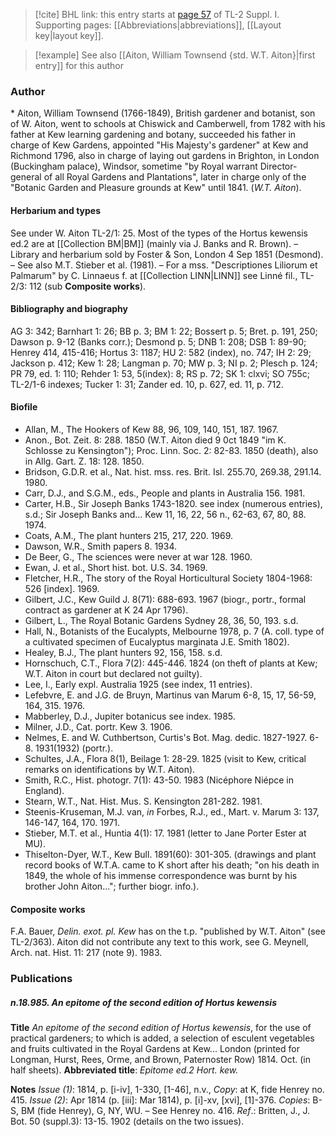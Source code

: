 > [!cite] BHL link: this entry starts at [page 57](https://www.biodiversitylibrary.org/item/103858#page/69/mode/1up) of TL-2 Suppl. I.
> Supporting pages: [[Abbreviations|abbreviations]], [[Layout key|layout key]].

> [!example] See also [[Aiton, William Townsend {std. W.T. Aiton}|first entry]] for this author

### Author

\* Aiton, William Townsend (1766-1849), British gardener and botanist, son of W. Aiton, went to schools at Chiswick and Camberwell, from 1782 with his father at Kew learning gardening and botany, succeeded his father in charge of Kew Gardens, appointed "His Majesty's gardener" at Kew and Richmond 1796, also in charge of laying out gardens in Brighton, in London (Buckingham palace), Windsor, sometime "by Royal warrant Director-general of all Royal Gardens and Plantations", later in charge only of the "Botanic Garden and Pleasure grounds at Kew" until 1841. (*W.T. Aiton*).

#### Herbarium and types

See under W. Aiton TL-2/1: 25. Most of the types of the Hortus kewensis ed.2 are at [[Collection BM|BM]] (mainly via J. Banks and R. Brown). – Library and herbarium sold by Foster & Son, London 4 Sep 1851 (Desmond). – See also M.T. Stieber et al. (1981). – For a mss. "Descriptiones Liliorum et Palmarum" by C. Linnaeus f. at [[Collection LINN|LINN]] see Linné fil., TL-2/3: 112 (sub **Composite works**).

#### Bibliography and biography

AG 3: 342; Barnhart 1: 26; BB p. 3; BM 1: 22; Bossert p. 5; Bret. p. 191, 250; Dawson p. 9-12 (Banks corr.); Desmond p. 5; DNB 1: 208; DSB 1: 89-90; Henrey 414, 415-416; Hortus 3: 1187; HU 2: 582 (index), no. 747; IH 2: 29; Jackson p. 412; Kew 1: 28; Langman p. 70; MW p. 3; NI p. 2; Plesch p. 124; PR 79, ed. 1: 110; Rehder 1: 53, 5(index): 8; RS p. 72; SK 1: clxvi; SO 755c; TL-2/1-6 indexes; Tucker 1: 31; Zander ed. 10, p. 627, ed. 11, p. 712.

#### Biofile

- Allan, M., The Hookers of Kew 88, 96, 109, 140, 151, 187. 1967.
- Anon., Bot. Zeit. 8: 288. 1850 (W.T. Aiton died 9 0ct 1849 "im K. Schlosse zu Kensington"); Proc. Linn. Soc. 2: 82-83. 1850 (death), also in Allg. Gart. Z. 18: 128. 1850.
- Bridson, G.D.R. et al., Nat. hist. mss. res. Brit. Isl. 255.70, 269.38, 291.14. 1980.
- Carr, D.J., and S.G.M., eds., People and plants in Australia 156. 1981.
- Carter, H.B., Sir Joseph Banks 1743-1820. see index (numerous entries), s.d.; Sir Joseph Banks and... Kew 11, 16, 22, 56 n., 62-63, 67, 80, 88. 1974.
- Coats, A.M., The plant hunters 215, 217, 220. 1969.
- Dawson, W.R., Smith papers 8. 1934.
- De Beer, G., The sciences were never at war 128. 1960.
- Ewan, J. et al., Short hist. bot. U.S. 34. 1969.
- Fletcher, H.R., The story of the Royal Horticultural Society 1804-1968: 526 \[index\]. 1969.
- Gilbert, J.C., Kew Guild J. 8(71): 688-693. 1967 (biogr., portr., formal contract as gardener at K 24 Apr 1796).
- Gilbert, L., The Royal Botanic Gardens Sydney 28, 36, 50, 193. s.d.
- Hall, N., Botanists of the Eucalypts, Melbourne 1978, p. 7 (A. coll. type of a cultivated specimen of Eucalyptus marginata J.E. Smith 1802).
- Healey, B.J., The plant hunters 92, 156, 158. s.d.
- Hornschuch, C.T., Flora 7(2): 445-446. 1824 (on theft of plants at Kew; W.T. Aiton in court but declared not guilty).
- Lee, I., Early expl. Australia 1925 (see index, 11 entries).
- Lefebvre, E. and J.G. de Bruyn, Martinus van Marum 6-8, 15, 17, 56-59, 164, 315. 1976.
- Mabberley, D.J., Jupiter botanicus see index. 1985.
- Milner, J.D., Cat. portr. Kew 3. 1906.
- Nelmes, E. and W. Cuthbertson, Curtis's Bot. Mag. dedic. 1827-1927. 6-8. 1931(1932) (portr.).
- Schultes, J.A., Flora 8(1), Beilage 1: 28-29. 1825 (visit to Kew, critical remarks on identifications by W.T. Aiton).
- Smith, R.C., Hist. photogr. 7(1): 43-50. 1983 (Nicéphore Niépce in England).
- Stearn, W.T., Nat. Hist. Mus. S. Kensington 281-282. 1981.
- Steenis-Kruseman, M.J. van, *in* Forbes, R.J., ed., Mart. v. Marum 3: 137, 146-147, 164, 170. 1971.
- Stieber, M.T. et al., Huntia 4(1): 17. 1981 (letter to Jane Porter Ester at MU).
- Thiselton-Dyer, W.T., Kew Bull. 1891(60): 301-305. (drawings and plant record books of W.T.A. came to K short after his death; "on his death in 1849, the whole of his immense correspondence was burnt by his brother John Aiton..."; further biogr. info.).

#### Composite works

F.A. Bauer, *Delin. exot. pl. Kew* has on the t.p. "published by W.T. Aiton" (see TL-2/363). Aiton did not contribute any text to this work, see G. Meynell, Arch. nat. Hist. 11: 217 (note 9). 1983.

### Publications

##### n.18.985. An epitome of the second edition of Hortus kewensis

**Title**
*An epitome of the second edition of Hortus kewensis*, for the use of practical gardeners; to which is added, a selection of esculent vegetables and fruits cultivated in the Royal Gardens at Kew... London (printed for Longman, Hurst, Rees, Orme, and Brown, Paternoster Row) 1814. Oct. (in half sheets).
**Abbreviated title**: *Epitome ed.2 Hort. kew.*

**Notes**
*Issue (1)*: 1814, p. \[i-iv\], 1-330, \[1-46\], n.v., *Copy*: at K, fide Henrey no. 415.
*Issue (2)*: Apr 1814 (p. \[iii\]: Mar 1814), p. \[i\]-xv, \[xvi\], \[1\]-376. *Copies*: B-S, BM (fide Henrey), G, NY, WU. – See Henrey no. 416.
*Ref*.: Britten, J., J. Bot. 50 (suppl.3): 13-15. 1902 (details on the two issues).

